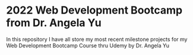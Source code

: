 # 2022 Web Development Bootcamp from Dr. Angela Yu
In this repository I have all store my most recent milestone projects for my Web Development Bootcamp Course thru Udemy by Dr. Angela Yu
